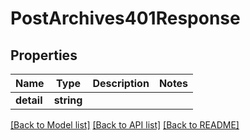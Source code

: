 # PostArchives401Response

## Properties
Name | Type | Description | Notes
------------ | ------------- | ------------- | -------------
**detail** | **string** |  | 

[[Back to Model list]](../../README.md#documentation-for-models) [[Back to API list]](../../README.md#documentation-for-api-endpoints) [[Back to README]](../../README.md)

